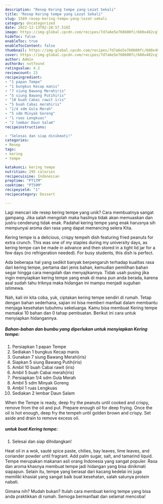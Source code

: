 ```yaml
---
description: "Resep Kering tempe yang Lezat Sekali"
title: "Resep Kering tempe yang Lezat Sekali"
slug: 1589-resep-kering-tempe-yang-lezat-sekali
category: Uncategorized
date: 2022-12-13T02:28:57.510Z
image: https://img-global.cpcdn.com/recipes/7d7a6e5e760600fc/680x482cq70/kering-tempe-foto-resep-utama.jpg
hideToc: false
enableToc: true
enableTocContent: false
thumbnail: https://img-global.cpcdn.com/recipes/7d7a6e5e760600fc/680x482cq70/kering-tempe-foto-resep-utama.jpg
cover: https://img-global.cpcdn.com/recipes/7d7a6e5e760600fc/680x482cq70/kering-tempe-foto-resep-utama.jpg
author: Admin
authorAv: notfound
ratingvalue: 4.2
reviewcount: 23
recipeingredient:
- "1 papan Tempe"
- "1 bungkus Kecap manis"
- "7 siung Bawang Merahiris"
- "5 siung Bawang Putihiris"
- "10 buah Cabai rawit iris"
- "5 buah Cabai merahiris"
- "1/4 sdm Gula Merah"
- "5 sdm Minyak Goreng"
- "1 ruas Lengkuas"
- "2 lembar Daun Salam"
recipeinstructions:

- "Selesai dan siap dinikmati!"
categories:
- Resep
tags:
- kering
- tempe

katakunci: kering tempe 
nutrition: 295 calories
recipecuisine: Indonesian
preptime: "PT17M"
cooktime: "PT59M"
recipeyield: "1"
recipecategory: Dessert

---
```





Lagi mencari ide resep kering tempe yang unik? Cara membuatnya sangat gampang. Jika salah mengolah maka hasilnya tidak akan memuaskan dan justru cenderung tidak enak. Padahal kering tempe yang enak harusnya sih mempunyai aroma dan rasa yang dapat memancing selera Kita.





Kering tempe is a delicious, crispy tempeh dish featuring fried peanuts for extra crunch. This was one of my staples during my university days, as kering tempe can be made in advance and then stored in a tight lid jar for a few days (no refrigeration needed). For busy students, this dish is perfect.

Ada beberapa hal yang sedikit banyak berpengaruh terhadap kualitas rasa dari kering tempe, pertama dari jenis bahan, kemudian pemilihan bahan segar hingga cara mengolah dan menyajikannya. Tidak usah pusing jika ingin menyiapkan kering tempe yang enak di mana pun anda berada, karena asal sudah tahu triknya maka hidangan ini mampu menjadi suguhan istimewa.






Nah, kali ini kita coba, yuk, ciptakan kering tempe sendiri di rumah. Tetap dengan bahan sederhana, sajian ini bisa memberi manfaat dalam membantu menjaga kesehatan tubuhmu sekeluarga. Kamu bisa membuat Kering tempe memakai 10 bahan dan 0 tahap pembuatan. Berikut ini cara untuk menyiapkan hidangannya.

<!--inarticleads1-->

##### Bahan-bahan dan bumbu yang diperlukan untuk menyiapkan Kering tempe:

1. Persiapkan 1 papan Tempe
1. Sediakan 1 bungkus Kecap manis
1. Gunakan 7 siung Bawang Merah(iris)
1. Siapkan 5 siung Bawang Putih(iris)
1. Ambil 10 buah Cabai rawit (iris)
1. Ambil 5 buah Cabai merah(iris)
1. Persiapkan 1/4 sdm Gula Merah
1. Ambil 5 sdm Minyak Goreng
1. Ambil 1 ruas Lengkuas
1. Sediakan 2 lembar Daun Salam


When the Tempe is ready, deep fry the peanuts until cooked and crispy, remove from the oil and put. Prepare enough oil for deep frying. Once the oil is hot enough, deep fry the tempeh until golden brown and crispy. Set aside and drain to remove excess oil. 

<!--inarticleads2-->

#####  untuk buat Kering tempe:


1. Selesai dan siap dihidangkan!

Heat oil in a wok, sauté spice paste, chilies, bay leaves, lime leaves, and coriander powder until fragrant. Add palm sugar, salt, and tamarind liquid. Tempe merupakan makanan asli orang Indonesia yang sangat populer. Rasa dan aroma khasnya membuat tempe jadi hidangan yang bisa dinikmati siapapun. Selain itu, tempe yang berasal dari kacang kedelai ini juga memiliki khasiat yang sangat baik buat kesehatan, salah satunya protein nabati. 

Gimana nih? Mudah bukan? Itulah cara membuat kering tempe yang bisa anda praktikkan di rumah. Semoga bermanfaat dan selamat mencoba!
